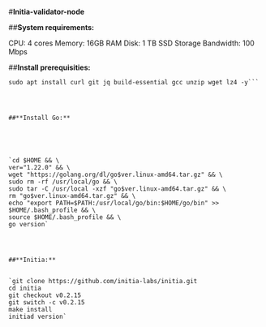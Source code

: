 #**Initia-validator-node**


##**System requirements:**




CPU: 4 cores
Memory: 16GB RAM
Disk: 1 TB SSD Storage
Bandwidth: 100 Mbps




##**Install prerequisities:**




```sudo apt update && sudo apt upgrade -y
sudo apt install curl git jq build-essential gcc unzip wget lz4 -y```




##**Install Go:**





`cd $HOME && \
ver="1.22.0" && \
wget "https://golang.org/dl/go$ver.linux-amd64.tar.gz" && \
sudo rm -rf /usr/local/go && \
sudo tar -C /usr/local -xzf "go$ver.linux-amd64.tar.gz" && \
rm "go$ver.linux-amd64.tar.gz" && \
echo "export PATH=$PATH:/usr/local/go/bin:$HOME/go/bin" >> $HOME/.bash_profile && \
source $HOME/.bash_profile && \
go version`




##**Initia:**


`git clone https://github.com/initia-labs/initia.git
cd initia
git checkout v0.2.15
git switch -c v0.2.15
make install
initiad version`
